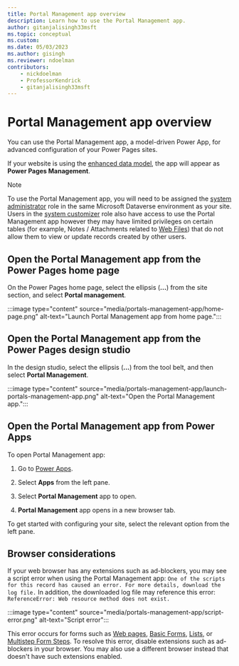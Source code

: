 ```yaml
---
title: Portal Management app overview
description: Learn how to use the Portal Management app.
author: gitanjalisingh33msft
ms.topic: conceptual
ms.custom: 
ms.date: 05/03/2023
ms.author: gisingh
ms.reviewer: ndoelman
contributors:
    - nickdoelman
    - ProfessorKendrick
    - gitanjalisingh33msft
---
```


# Portal Management app overview

You can use the Portal Management app, a model-driven Power App, for advanced configuration of your Power Pages sites.

If your website is using the [enhanced data model](../admin/enhanced-data-model.md), the app will appear as **Power Pages Management**. 

> [!NOTE]
> To use the Portal Management app, you will need to be assigned the [system administrator](/power-platform/admin/assign-security-roles) role in the same Microsoft Dataverse environment as your site. Users in the [system customizer](/power-platform/admin/assign-security-roles) role also have access to use the Portal Management app however they may have limited privileges on certain tables (for example,  Notes / Attachments related to [Web Files](/power-apps/maker/portals/configure/web-files)) that do not allow them to view or update records created by other users. 

## Open the Portal Management app from the Power Pages home page

On the Power Pages home page, select the ellipsis (**...**) from the site section, and select **Portal management**.

:::image type="content" source="media/portals-management-app/home-page.png" alt-text="Launch Portal Management app from home page.":::

## Open the Portal Management app from the Power Pages design studio

In the design studio, select the ellipsis (**...**) from the tool belt, and then select **Portal Management**.

:::image type="content" source="media/portals-management-app/launch-portals-management-app.png" alt-text="Open the Portal Management app.":::

## Open the Portal Management app from Power Apps

To open Portal Management app:

1. Go to [Power Apps](https://make.powerapps.com).

1. Select **Apps** from the left pane.

1. Select **Portal Management** app to open.

1. **Portal Management** app opens in a new browser tab.

To get started with configuring your site, select the relevant option from the left pane.

## Browser considerations

If your web browser has any extensions such as ad-blockers, you may see a script error when using the Portal Management app: `One of the scripts for this record has caused an error. For more details, download the log file.` In addition, the downloaded log file may reference this error: `ReferenceError: Web resource method does not exist.` 

:::image type="content" source="media/portals-management-app/script-error.png" alt-text="Script error":::

This error occurs for forms such as [Web pages](web-page.md), [Basic Forms](basic-forms.md), [Lists](lists.md), or [Multistep Form Steps](multistep-form-steps.md). To resolve this error, disable extensions such as ad-blockers in your browser. You may also use a different browser instead that doesn't have such extensions enabled.
